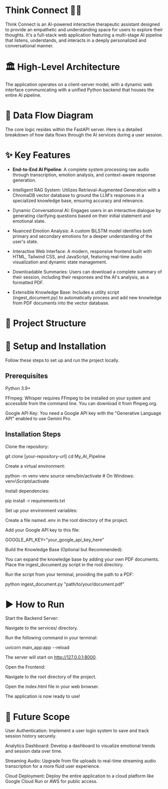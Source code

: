 # Think Connect 🧠✨

Think Connect is an AI-powered interactive therapeutic assistant designed to provide an empathetic and understanding space for users to explore their thoughts. It's a full-stack web application featuring a multi-stage AI pipeline that listens, understands, and interacts in a deeply personalized and conversational manner.

# 🏛️ High-Level Architecture

The application operates on a client-server model, with a dynamic web interface communicating with a unified Python backend that houses the entire AI pipeline.

# 🌊 Data Flow Diagram

The core logic resides within the FastAPI server. Here is a detailed breakdown of how data flows through the AI services during a user session.

# ✨ Key Features
- **End-to-End AI Pipeline**: A complete system processing raw audio through transcription, emotion analysis, and context-aware response generation.

- Intelligent RAG System: Utilizes Retrieval-Augmented Generation with a ChromaDB vector database to ground the LLM's responses in a specialized knowledge base, ensuring accuracy and relevance.

- Dynamic Conversational AI: Engages users in an interactive dialogue by generating clarifying questions based on their initial statement and emotional state.

- Nuanced Emotion Analysis: A custom BiLSTM model identifies both primary and secondary emotions for a deeper understanding of the user's state.

- Interactive Web Interface: A modern, responsive frontend built with HTML, Tailwind CSS, and JavaScript, featuring real-time audio visualization and dynamic state management.

- Downloadable Summaries: Users can download a complete summary of their session, including their responses and the AI's analysis, as a formatted PDF.

- Extensible Knowledge Base: Includes a utility script (ingest_document.py) to automatically process and add new knowledge from PDF documents into the vector database.

# 📂 Project Structure

# 🚀 Setup and Installation

Follow these steps to set up and run the project locally.

## Prerequisites

Python 3.9+

FFmpeg: Whisper requires FFmpeg to be installed on your system and accessible from the command line. You can download it from ffmpeg.org.

Google API Key: You need a Google API key with the "Generative Language API" enabled to use Gemini Pro.

## Installation Steps

Clone the repository:

git clone [your-repository-url]
cd My_AI_Pipeline


Create a virtual environment:

python -m venv venv
source venv/bin/activate  # On Windows: venv\Scripts\activate


Install dependencies:

pip install -r requirements.txt


Set up your environment variables:

Create a file named .env in the root directory of the project.

Add your Google API key to this file:

GOOGLE_API_KEY="your_google_api_key_here"


Build the Knowledge Base (Optional but Recommended):

You can expand the knowledge base by adding your own PDF documents. Place the ingest_document.py script in the root directory.

Run the script from your terminal, providing the path to a PDF:

python ingest_document.py "path/to/your/document.pdf"


# ▶️ How to Run
Start the Backend Server:

Navigate to the services/ directory.

Run the following command in your terminal:

uvicorn main_app:app --reload


The server will start on http://127.0.0.1:8000.

Open the Frontend:

Navigate to the root directory of the project.

Open the index.html file in your web browser.

The application is now ready to use!

# 🔮 Future Scope
User Authentication: Implement a user login system to save and track session history securely.

Analytics Dashboard: Develop a dashboard to visualize emotional trends and session data over time.

Streaming Audio: Upgrade from file uploads to real-time streaming audio transcription for a more fluid user experience.

Cloud Deployment: Deploy the entire application to a cloud platform like Google Cloud Run or AWS for public access.

